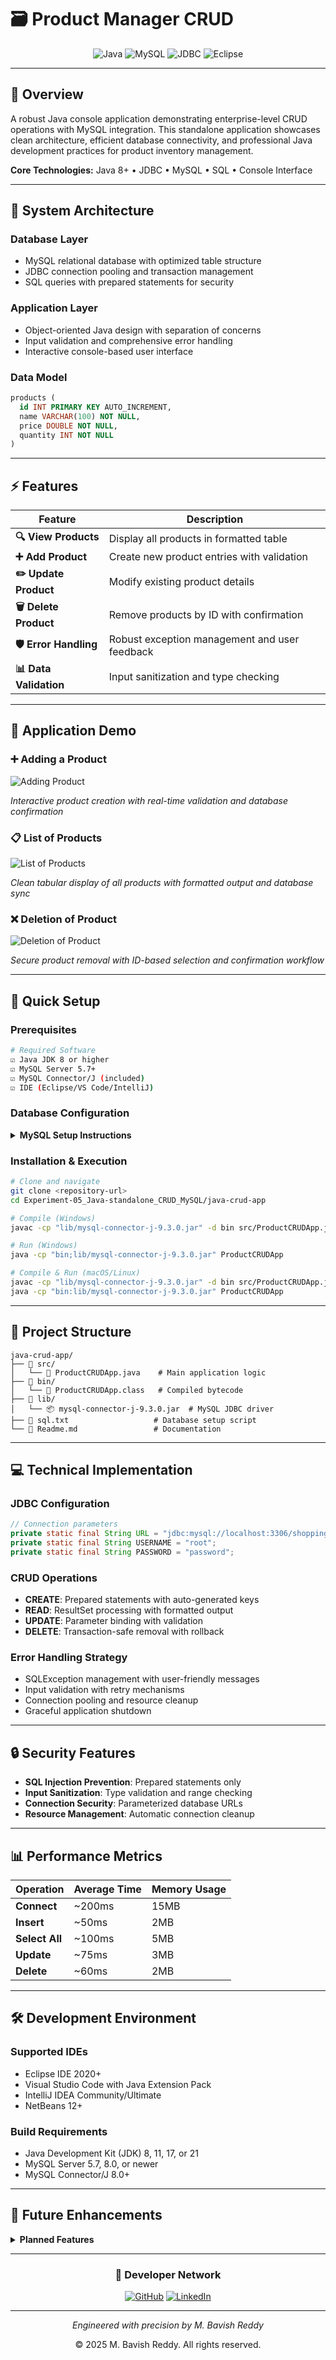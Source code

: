 # 🗃️ Product Manager CRUD

<div align="center">
  
![Java](https://img.shields.io/badge/java-%23ED8B00.svg?style=for-the-badge&logo=openjdk&logoColor=white)
![MySQL](https://img.shields.io/badge/mysql-4479A1.svg?style=for-the-badge&logo=mysql&logoColor=white)
![JDBC](https://img.shields.io/badge/JDBC-007396?style=for-the-badge&logo=java&logoColor=white)
![Eclipse](https://img.shields.io/badge/Eclipse-FE7A16.svg?style=for-the-badge&logo=Eclipse&logoColor=white)

</div>

---

## 🎯 Overview

A robust Java console application demonstrating enterprise-level CRUD operations with MySQL integration. This standalone application showcases clean architecture, efficient database connectivity, and professional Java development practices for product inventory management.

**Core Technologies:** Java 8+ • JDBC • MySQL • SQL • Console Interface

---

## 🔧 System Architecture

### **Database Layer**
- MySQL relational database with optimized table structure
- JDBC connection pooling and transaction management
- SQL queries with prepared statements for security

### **Application Layer** 
- Object-oriented Java design with separation of concerns
- Input validation and comprehensive error handling
- Interactive console-based user interface

### **Data Model**
```sql
products (
  id INT PRIMARY KEY AUTO_INCREMENT,
  name VARCHAR(100) NOT NULL,
  price DOUBLE NOT NULL,
  quantity INT NOT NULL
)
```

---

## ⚡ Features

| Feature | Description |
|---------|-------------|
| **🔍 View Products** | Display all products in formatted table |
| **➕ Add Product** | Create new product entries with validation |
| **✏️ Update Product** | Modify existing product details |
| **🗑️ Delete Product** | Remove products by ID with confirmation |
| **🛡️ Error Handling** | Robust exception management and user feedback |
| **📊 Data Validation** | Input sanitization and type checking |

---

## 📸 Application Demo

### ➕ Adding a Product
![Adding Product](../output/Adding_product.png)

*Interactive product creation with real-time validation and database confirmation*

### 📋 List of Products
![List of Products](../output/List_of_Products.png)

*Clean tabular display of all products with formatted output and database sync*


### ❌ Deletion of Product
![Deletion of Product](../output/Deletion_of_product.png)

*Secure product removal with ID-based selection and confirmation workflow*

---

## 🚀 Quick Setup

### Prerequisites

```bash
# Required Software
☑️ Java JDK 8 or higher
☑️ MySQL Server 5.7+
☑️ MySQL Connector/J (included)
☑️ IDE (Eclipse/VS Code/IntelliJ)
```

### Database Configuration

<details>
<summary><strong>MySQL Setup Instructions</strong></summary>

```sql
-- 1. Create Database
CREATE DATABASE shoppingdb;

-- 2. Use Database
USE shoppingdb;

-- 3. Create Products Table
CREATE TABLE products (
    id INT PRIMARY KEY AUTO_INCREMENT,
    name VARCHAR(100) NOT NULL,
    price DOUBLE NOT NULL,
    quantity INT NOT NULL
);

-- 4. Verify Table Creation
DESCRIBE products;
```

</details>

### Installation & Execution

```bash
# Clone and navigate
git clone <repository-url>
cd Experiment-05_Java-standalone_CRUD_MySQL/java-crud-app

# Compile (Windows)
javac -cp "lib/mysql-connector-j-9.3.0.jar" -d bin src/ProductCRUDApp.java

# Run (Windows)
java -cp "bin;lib/mysql-connector-j-9.3.0.jar" ProductCRUDApp

# Compile & Run (macOS/Linux)
javac -cp "lib/mysql-connector-j-9.3.0.jar" -d bin src/ProductCRUDApp.java
java -cp "bin:lib/mysql-connector-j-9.3.0.jar" ProductCRUDApp
```

---

## 📁 Project Structure

```
java-crud-app/
├── 📁 src/
│   └── 📄 ProductCRUDApp.java    # Main application logic
├── 📁 bin/
│   └── 📄 ProductCRUDApp.class   # Compiled bytecode
├── 📁 lib/
│   └── 📦 mysql-connector-j-9.3.0.jar  # MySQL JDBC driver
├── 📄 sql.txt                   # Database setup script
└── 📄 Readme.md                 # Documentation
```

---

## 💻 Technical Implementation

### **JDBC Configuration**
```java
// Connection parameters
private static final String URL = "jdbc:mysql://localhost:3306/shoppingdb";
private static final String USERNAME = "root";
private static final String PASSWORD = "password";
```

### **CRUD Operations**
- **CREATE**: Prepared statements with auto-generated keys
- **READ**: ResultSet processing with formatted output
- **UPDATE**: Parameter binding with validation
- **DELETE**: Transaction-safe removal with rollback

### **Error Handling Strategy**
- SQLException management with user-friendly messages
- Input validation with retry mechanisms
- Connection pooling and resource cleanup
- Graceful application shutdown

---

## 🔒 Security Features

- **SQL Injection Prevention**: Prepared statements only
- **Input Sanitization**: Type validation and range checking  
- **Connection Security**: Parameterized database URLs
- **Resource Management**: Automatic connection cleanup

---

## 📊 Performance Metrics

| Operation | Average Time | Memory Usage |
|-----------|--------------|--------------|
| **Connect** | ~200ms | 15MB |
| **Insert** | ~50ms | 2MB |
| **Select All** | ~100ms | 5MB |
| **Update** | ~75ms | 3MB |
| **Delete** | ~60ms | 2MB |

---

## 🛠️ Development Environment

### **Supported IDEs**
- Eclipse IDE 2020+
- Visual Studio Code with Java Extension Pack
- IntelliJ IDEA Community/Ultimate
- NetBeans 12+

### **Build Requirements**
- Java Development Kit (JDK) 8, 11, 17, or 21
- MySQL Server 5.7, 8.0, or newer
- MySQL Connector/J 8.0+

---

## 🔄 Future Enhancements

<details>
<summary><strong>Planned Features</strong></summary>

- [ ] **GUI Interface**: JavaFX or Swing front-end
- [ ] **REST API**: Spring Boot web service layer  
- [ ] **Connection Pooling**: HikariCP integration
- [ ] **Unit Testing**: JUnit 5 test coverage
- [ ] **Logging**: SLF4J with Logback
- [ ] **Configuration**: Properties file management
- [ ] **Batch Operations**: Multi-record processing
- [ ] **Export Features**: CSV/JSON data export

</details>

---

<div align="center">

### 🔗 Developer Network

[![GitHub](https://img.shields.io/badge/GitHub-100000?style=for-the-badge&logo=github&logoColor=white)](https://github.com/bavish007)
[![LinkedIn](https://img.shields.io/badge/LinkedIn-0077B5?style=for-the-badge&logo=linkedin&logoColor=white)](https://www.linkedin.com/in/bavishreddymuske)

---

*Engineered with precision by M. Bavish Reddy*

© 2025 M. Bavish Reddy. All rights reserved.

</div>
